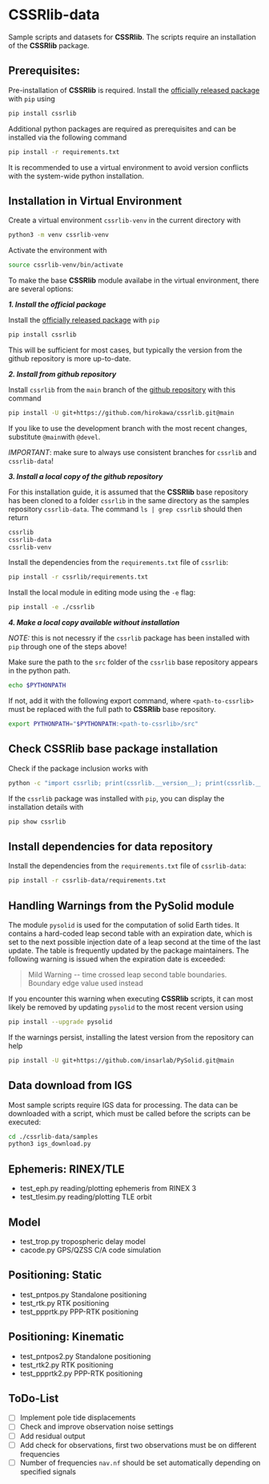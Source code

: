 # CSSRlib-data

Sample scripts and datasets for **CSSRlib**. The scripts require an installation of the **CSSRlib** package.

## Prerequisites:

Pre-installation of **CSSRlib** is required. Install the [officially released package](https://pypi.org/project/cssrlib/) with `pip` using

```bash
pip install cssrlib
```

Additional python packages are required as prerequisites and can be installed via the following command

```bash
pip install -r requirements.txt
```

It is recommended to use a virtual environment to avoid version conflicts with the system-wide python installation.

## Installation in Virtual Environment

Create a virtual environment `cssrlib-venv` in the current directory with

```bash
python3 -m venv cssrlib-venv

```
Activate the environment with

```bash
source cssrlib-venv/bin/activate
```

To make the base **CSSRlib** module availabe in the virtual environment, there are several options:

***1. Install the official package***

Install the [officially released package](https://pypi.org/project/cssrlib/) with `pip`

```bash
pip install cssrlib
```

This will be sufficient for most cases, but typically the version from the github repository is more up-to-date.

***2. Install from github repository***

Install `cssrlib` from the `main` branch of the [github repository](https://github.com/hirokawa/cssrlib.git) with this command

```bash
pip install -U git+https://github.com/hirokawa/cssrlib.git@main
```

If you like to use the development branch with the most recent changes, substitute `@main`with `@devel`.

*IMPORTANT*: make sure to always use consistent branches for `cssrlib` and `cssrlib-data`!

***3. Install a local copy of the github repository***

For this installation guide, it is assumed that the **CSSRlib** base repository has been cloned to a folder `cssrlib` in the same directory as the samples repository `cssrlib-data`.  The command `ls | grep cssrlib` should then return

```bash
cssrlib
cssrlib-data
cssrlib-venv
```

Install the dependencies from the `requirements.txt` file of `cssrlib`:

```bash
pip install -r cssrlib/requirements.txt
```

Install the local module in editing mode using the `-e` flag:


```bash
pip install -e ./cssrlib
```

***4. Make a local copy available without installation***

*NOTE:* this is not necessry if the `cssrlib` package has been installed with `pip` through one of the steps above!

Make sure the path to the `src` folder of the `cssrlib` base repository appears in the python path.

```bash
echo $PYTHONPATH
```

If not, add it with the following export command, where `<path-to-cssrlib>` must be replaced with the full path to **CSSRlib** base repository.

```bash
export PYTHONPATH="$PYTHONPATH:<path-to-cssrlib>/src"
```

## Check **CSSRlib** base package installation

Check if the package inclusion works with

```bash
python -c "import cssrlib; print(cssrlib.__version__); print(cssrlib.__file__)"
```

If the `cssrlib` package was installed with `pip`, you can display the installation details with

```bash
pip show cssrlib
```

## Install dependencies for data repository

Install the dependencies from the `requirements.txt` file of `cssrlib-data`:

```bash
pip install -r cssrlib-data/requirements.txt
```

## Handling Warnings from the PySolid module

The module `pysolid` is used for the computation of solid Earth tides. It contains a hard-coded leap second table with an expiration date, which is set to the next possible injection date of a leap second at the time of the last update. The table is frequently updated by the package maintainers. The following warning is issued when the expiration date is exceeded:

> Mild Warning -- time crossed leap second table boundaries.  Boundary edge value used instead

If you encounter this warning when executing **CSSRlib** scripts, it can most likely be removed by updating `pysolid` to the most recent version using

```bash
pip install --upgrade pysolid
```

If the warnings persist, installing the latest version from the repository can help

```bash
pip install -U git+https://github.com/insarlab/PySolid.git@main
```

## Data download from IGS

Most sample scripts require IGS data for processing. The data can be downloaded with a script, which must be called before the scripts can be executed:

```bash
cd ./cssrlib-data/samples
python3 igs_download.py
```

## Ephemeris: RINEX/TLE

- test_eph.py reading/plotting ephemeris from RINEX 3
- test_tlesim.py reading/plotting TLE orbit

## Model

- test_trop.py tropospheric delay model
- cacode.py GPS/QZSS C/A code simulation

## Positioning: Static

- test_pntpos.py Standalone positioning
- test_rtk.py RTK positioning
- test_ppprtk.py PPP-RTK positioning

## Positioning: Kinematic

- test_pntpos2.py Standalone positioning
- test_rtk2.py RTK positioning
- test_ppprtk2.py PPP-RTK positioning

## ToDo-List

- [ ] Implement pole tide displacements
- [ ] Check and improve observation noise settings
- [ ] Add residual output
- [ ] Add check for observations, first two observations must be on different frequencies
- [ ] Number of frequencies `nav.nf` should be set automatically depending on specified signals
